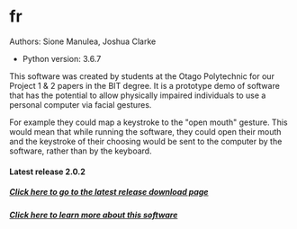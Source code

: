 # fr
Authors: Sione Manulea, Joshua Clarke
- Python version: 3.6.7

This software was created by students at the Otago Polytechnic for our Project 1 & 2 papers in the BIT degree. It is a prototype demo of software that has the potential to allow physically impaired individuals to use a personal computer via facial gestures.

For example they could map a keystroke to the "open mouth" gesture. This would mean that while running the software, they could open their mouth and the keystroke of their choosing would be sent to the computer by the software, rather than by the keyboard.

#### Latest release 2.0.2
##### [Click here to go to the latest release download page](https://github.com/accessibilitysoftwarehub/FaceSwitch2/releases/tag/2.0.2)

##### [Click here to learn more about this software](https://github.com/accessibilitysoftwarehub/FaceSwitch2/wiki)
